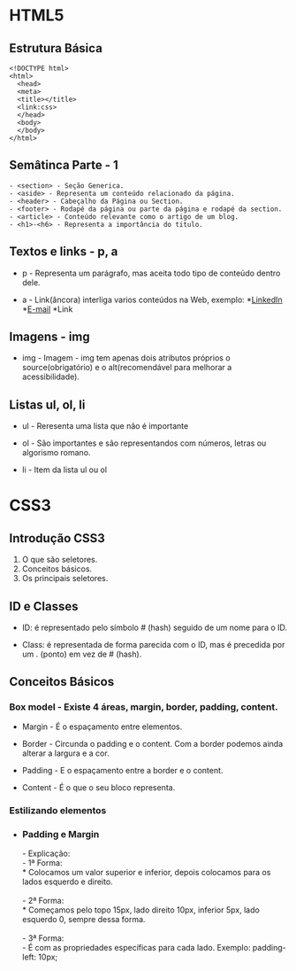 # HTML5

## Estrutura Básica

    <!DOCTYPE html>
    <html>
      <head>
      <meta>
      <title></title>
      <link:css>
      </head>
      <body>
      </body>
    </html>

## Semâtinca Parte - 1

    - <section> - Seção Generica.
    - <aside> - Representa um conteúdo relacionado da página.
    - <header> - Cabeçalho da Página ou Section.
    - <footer> - Rodapé da página ou parte da página e rodapé da section.
    - <article> - Conteúdo relevante como o artigo de um blog.
    - <h1>-<h6> - Representa a importância do titulo.

## Textos e links - p, a

- p - Representa um parágrafo, mas aceita todo tipo de conteúdo dentro dele.

- a - Link(âncora) interliga varios conteúdos na Web,
  exemplo: \*<a href="https://www.linkedin.com/in/bruno-barbosa-neves-1b15621ab/">LinkedIn</a> \*<a href="mailto:brunobningles@gmail.com">E-mail</a> \*<a target="_blank">Link</a>

## Imagens - img

- img - Imagem - img tem apenas dois atributos próprios o source(obrigatório) e o alt(recomendável para melhorar a acessibilidade).

## Listas ul, ol, li

- ul - Reresenta uma lista que não é importante

- ol - São importantes e são representandos com números, letras ou algorismo romano.

- li - Item da lista ul ou ol

# CSS3

## Introdução CSS3

  <ol>
    <li>
      O que são seletores.
    </li>
    <li>
      Conceitos básicos.
    </li>
    <li>
      Os principais seletores.
    </li>
  </ol>

## ID e Classes

- ID: é representado pelo símbolo # (hash) seguido de um nome para o ID.

- Class: é representada de forma parecida com o ID, mas é precedida por um . (ponto) em vez de # (hash).

## Conceitos Básicos

### Box model - Existe 4 áreas, margin, border, padding, content.

- Margin - É o espaçamento entre elementos.

- Border - Circunda o padding e o content. Com a border podemos ainda alterar a largura e a cor.

- Padding - E o espaçamento entre a border e o content. <br>

- Content - É o que o seu bloco representa. <br>

### Estilizando elementos

- <h3>Padding e Margin</h3>
    - Explicação:<br>
      - 1ª Forma:  <br>
        * Colocamos um valor superior e inferior, depois colocamos para os lados esquerdo e direito.<br><br>
      - 2ª Forma: <br>
        * Começamos pelo topo 15px, lado direito 10px, inferior 5px, lado esquerdo 0, sempre dessa forma.<br><br>
      - 3ª Forma: <br>
        - É com as propriedades específicas para cada lado. Exemplo: padding-left: 10px;
